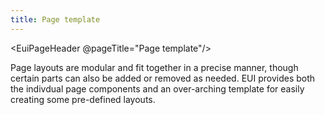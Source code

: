 ```yaml
---
title: Page template
---
```


<EuiPageHeader @pageTitle="Page template"/>

<EuiText>
  <p>
  Page layouts are modular and fit together in a precise manner, though certain
  parts can also be added or removed as needed. EUI provides both the indivdual
  page components and an over-arching template for easily creating some
  pre-defined layouts.
  </p>
</EuiText>

<!-- <EuiCallOut
  @title='The following examples showcase the both the template and custom built usages of the page components.'
  @iconType='document'
>
  <:body>
    You'll find the code for each in their own tab and if you go to full screen, you can see how they would behave in a typical application layout.
  </:body>
</EuiCallOut>
<EuiSpacer />

<EuiCallOut
  @color="danger"
  @title='Do not nest multiple EuiPageTemplate components.'
  @iconType='alert'
>
  <:body>
    The template is a very fragile component that will cause unexpected results if nested.
  </:body>
</EuiCallOut>
<EuiSpacer /> -->

<EuiHorizontalRule />